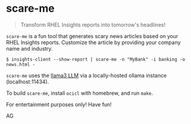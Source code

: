 # scare-me
> Transform RHEL Insights reports into tomorrow's headlines!

`scare-me` is a fun tool that generates scary news articles based on
your RHEL Insights reports.  Customize the article by providing your
company name and industry.

```
$ insights-client --show-report | scare-me -n "MyBank" -i banking -o news.html -
```

`scare-me` uses the [llama3 LLM](https://ollama.com/library/llama3)
via a locally-hosted ollama instance (localhost:11434).

To build `scare-me`, install `ocicl` with homebrew, and run `make`.

For entertainment purposes only!  Have fun!

AG
